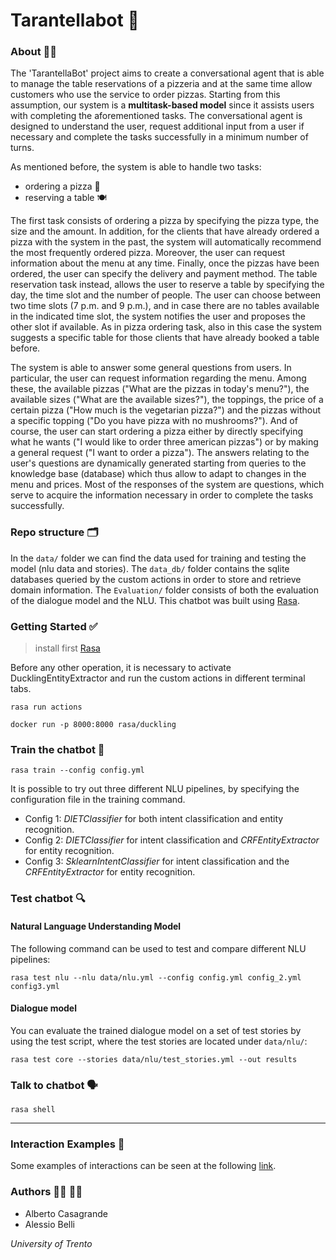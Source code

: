 # Tarantellabot :robot:

### About :man_technologist:
The 'TarantellaBot' project aims to create a conversational agent that is able to manage the table reservations of a pizzeria and at the same time allow customers who use the service to order pizzas. Starting from this assumption, our system is a **multitask-based model** since it assists users with completing the aforementioned tasks. The conversational agent is designed to understand the user, request additional input from a user if necessary and complete the tasks successfully in a minimum number of turns.

As mentioned before, the system is able to handle two tasks:
- ordering a pizza :pizza:
- reserving a table :plate_with_cutlery:

The first task consists of ordering a pizza by specifying the pizza type, the size and the amount. In addition, for the clients that have already ordered a pizza with the system in the past, the system will automatically recommend the most frequently ordered pizza. Moreover, the user can request information about the menu at any time. Finally, once the pizzas have been ordered, the user can specify the delivery and payment method.
The table reservation task instead, allows the user to reserve a table by specifying the day, the time slot and the number of people. The user can choose between two time slots (7 p.m. and 9 p.m.), and in case there are no tables available in the indicated time slot, the system notifies the user and proposes the other slot if available. As in pizza ordering task, also in this case the system suggests a specific table for those clients that have already booked a table before. 

The system is able to answer some general questions from users. In particular, the user can request information regarding the menu. Among these, the available pizzas ("What are the pizzas in today's menu?"), the available sizes ("What are the available sizes?"), the toppings, the price of a certain pizza ("How much is the vegetarian pizza?") and the pizzas without a specific topping ("Do you have pizza with no mushrooms?"). And of course, the user can start ordering a pizza either by directly specifying what he wants ("I would like to order three american pizzas") or by making a general request ("I want to order a pizza"). 
The answers relating to the user's questions are dynamically generated starting from queries to the knowledge base (database) which thus allow to adapt to changes in the menu and prices. 
Most of the responses of the system are questions, which serve to acquire the information necessary in order to complete the tasks successfully.

### Repo structure :card_index_dividers:
In the `data/` folder we can find the data used for training and testing the model (nlu data and stories). The `data_db/` folder contains the sqlite databases queried by the custom actions in order to store and retrieve domain information.
The `Evaluation/` folder consists of both the evaluation of the dialogue model and the NLU.
This chatbot was built using [Rasa](https://rasa.com/docs/getting-started/).

### Getting Started :white_check_mark:
> install first [Rasa](https://rasa.com/docs/rasa/installation/environment-set-up)

Before any other operation, it is necessary to activate DucklingEntityExtractor and run the custom actions in different terminal tabs.
```
rasa run actions
```
```
docker run -p 8000:8000 rasa/duckling
```

### Train the chatbot :runner:
```
rasa train --config config.yml
```
It is possible to try out three different NLU pipelines, by specifying the configuration file in the training command.
- Config 1: *DIETClassifier* for both intent classification and entity recognition.
- Config 2: *DIETClassifier* for intent classification and *CRFEntityExtractor* for entity recognition.
- Config 3: *SklearnIntentClassifier* for intent classification and the *CRFEntityExtractor* for entity recognition.

### Test chatbot :mag:
#### Natural Language Understanding Model
The following command can be used to test and compare different NLU pipelines:
```
rasa test nlu --nlu data/nlu.yml --config config.yml config_2.yml config3.yml
```
#### Dialogue model
You can evaluate the trained dialogue model on a set of test stories by using the test script, where the test stories are located under `data/nlu/`:
```
rasa test core --stories data/nlu/test_stories.yml --out results
```

### Talk to chatbot :speaking_head:
```
rasa shell
```
---
### Interaction Examples :partying_face:
Some examples of interactions can be seen at the following [link](https://drive.google.com/drive/folders/1WlYTd66RKLx0xzwGODU9-4R1jWLcfK0e?usp=sharing).
### Authors :man_student: :man_student:
- Alberto Casagrande
- Alessio Belli

*University of Trento*
